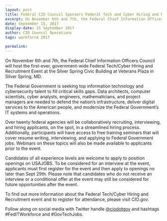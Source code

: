 ```yaml
---
layout: post
title: Federal CIO Council Sponsors Federal Tech and Cyber Hiring and Recruitment Event
excerpt: On November 6th and 7th, the Federal Chief Information Officers Council will host the first-ever, government-wide Federal Tech/Cyber Hiring and Recruitment Event at the Silver Spring Civic Building at Veterans Plaza in Silver Spring, MD.
date: September 15, 2017
display-date: 15 September 2017
author: CIO Council Operations
tags: workforce 2017

permalink:
---
```

On November 6th and 7th, the Federal Chief Information Officers Council will host the first-ever, government-wide Federal Tech/Cyber Hiring and Recruitment Event at the Silver Spring Civic Building at Veterans Plaza in Silver Spring, MD.

The Federal Government is seeking top information technology and cybersecurity talent to fill critical skills gaps. Data architects, computer scientists, cyber analysts, engineers, mathematicians, and project managers are needed to defend the nation’s infrastructure, deliver digital services to the American people, and modernize the Federal Government’s IT systems and operations.

Over twenty federal agencies will be collaboratively recruiting, interviewing, and hiring applicants, on the spot, in a streamlined hiring process. Additionally, participants will have access to free training seminars that will cover resume writing, interviewing, and applying to Federal Government jobs. Webinars on these topics will also be made available to applicants prior to the event.

Candidates of all experience levels are welcome to apply to position openings on USAJOBS. To be considered for an interview at the event, applicants must first register for the event and then apply to openings no later than Sept 29th. Please note that candidates who do not receive an interview or a conditional offer at the event may still be considered for future opportunities after the event.

To find out more information about the Federal Tech/Cyber Hiring and Recruitment event and to register for attendance, please visit CIO.gov.

Follow along on social media with Twitter handle [@ciodotgov](https://twitter.com/ciodotgov) and hashtags #FedITWorkforce and #GovTechJobs.
